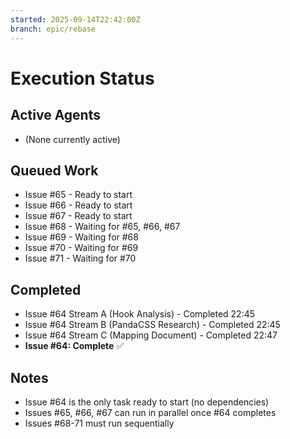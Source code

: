 ```yaml
---
started: 2025-09-14T22:42:00Z
branch: epic/rebase
---
```


# Execution Status

## Active Agents
- (None currently active)

## Queued Work
- Issue #65 - Ready to start
- Issue #66 - Ready to start
- Issue #67 - Ready to start
- Issue #68 - Waiting for #65, #66, #67
- Issue #69 - Waiting for #68
- Issue #70 - Waiting for #69
- Issue #71 - Waiting for #70

## Completed
- Issue #64 Stream A (Hook Analysis) - Completed 22:45
- Issue #64 Stream B (PandaCSS Research) - Completed 22:45
- Issue #64 Stream C (Mapping Document) - Completed 22:47
- **Issue #64: Complete** ✅

## Notes
- Issue #64 is the only task ready to start (no dependencies)
- Issues #65, #66, #67 can run in parallel once #64 completes
- Issues #68-71 must run sequentially
